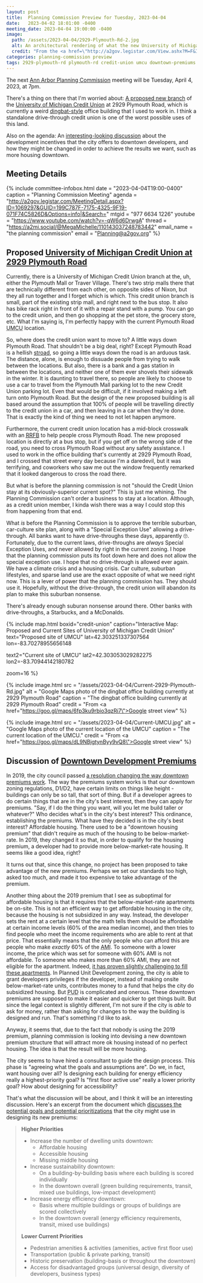 ```yaml
---
layout: post
title:  Planning Commission Preview for Tuesday, 2023-04-04
date:   2023-04-02 18:01:00 -0400
meeting_date: 2023-04-04 19:00:00 -0400
image:
  path: /assets/2023-04-04/2929-Plymouth-Rd-2.jpg
  alt: An architectural rendering of what the new University of Michigan Credit Union branch might look like, if built - a teeny tiny one-story building, with a drive-through and a bunch of parking.  Lots of cars, even in their rendering.
  credit: "From the <a href=\"http://a2gov.legistar.com/View.ashx?M=F&ID=11680941&GUID=9810C26C-FD44-46FB-BB1C-F6047C1131E6\">project's proposal documents</a>"
categories: planning-commission preview
tags: 2929-plymouth-rd plymouth-rd credit-union umcu downtown-premiums
---
```


<span class="h-event">The next <span class="p-name">[Ann Arbor Planning Commission](https://www.a2gov.org/departments/planning/development-review/Pages/CityPlanningCommission.aspx) meeting</span> will be <time class="dt-start" datetime="2023-04-04T19:00-0400">Tuesday, April 4, 2023, at 7pm</time>.</span>

There's a thing on there that I'm worried about:  [A proposed new branch](#proposed-university-of-michigan-credit-union-at-2929-plymouth-road) of the [University of Michigan Credit Union](https://umcu.org/) at 2929 Plymouth Road, which is currently a weird [dingbat-style](https://en.wikipedia.org/wiki/Dingbat_%28building%29) office building that I used to work in.  I think a standalone drive-through credit union is one of the worst possible uses of this land.

Also on the agenda:  An [interesting-looking discussion](#discussion-of-downtown-development-premiums) about the development incentives that the city offers to downtown developers, and how they might be changed in order to achieve the results we want, such as more housing downtown.

<!--more-->

## Meeting Details

{% include committee-infobox.html 
  date    = "2023-04-04T19:00-0400"
  caption = "Planning Commission Meeting"
  agenda  = "http://a2gov.legistar.com/MeetingDetail.aspx?ID=1069297&GUID=199C787F-7175-4325-9F19-071F74C5826D&Options=info|&Search="
  mtgid   = "977 6634 1226"
  youtube = "https://www.youtube.com/watch?v=-qW6d6DrwgA"
  thread  = "https://a2mi.social/@MegaMichelle/110143037248783442"
  email_name = "the planning commission"
  email   = "Planning@a2gov.org"
%}


## Proposed [University of Michigan Credit Union at 2929 Plymouth Road](http://a2gov.legistar.com/LegislationDetail.aspx?ID=6027309&GUID=E23F61D0-A17F-4065-B240-E3A3F88CCA78&Options=&Search=)

Currently, there is a University of Michigan Credit Union branch at the, uh, either the Plymouth Mall or Traver Village.  There's two strip malls there that are technically different from each other, on opposite sides of Nixon, but they all run together and I forget which is which.  This credit union branch is small, part of the existing strip mall, and right next to the bus stop.  It also has bike rack right in front of it with a repair stand with a pump.  You can go to the credit union, and then go shopping at the pet store, the grocery store, etc.  What I'm saying is, I'm perfectly happy with the current Plymouth Road <abbr title="University of Michigan Credit Union">UMCU</abbr> location.  

So, where does the credit union want to move to?  A little ways down Plymouth Road.  That shouldn't be a big deal, right?  Except Plymouth Road is a hellish [stroad](https://en.wikipedia.org/wiki/Stroad), so going a little ways down the road is an arduous task.  The distance, alone, is enough to dissuade people from trying to walk between the locations.  But also, there is a bank and a gas station in between the locations, and neither one of them ever shovels their sidewalk in the winter.  It is daunting to travel there, so people are likely to choose to use a car to travel from the Plymouth Mall parking lot to the new Credit Union parking lot.  Even that would be difficult, if it involved making a left turn onto Plymouth Road.  But the design of the new proposed building is all based around the assumption that 100% of people will be travelling directly to the credit union in a car, and then leaving in a car when they're done.  That is exactly the kind of thing we need to not let happen anymore.

Furthermore, the current credit union location has a mid-block crosswalk with an <abbr title="Rectangular Rapid Flashing Beacon">[RRFB](https://highways.dot.gov/safety/proven-safety-countermeasures/rectangular-rapid-flashing-beacons-rrfb)</abbr> to help people cross Plymouth Road.  The new proposed location is directly at a bus stop, but if you get off on the wrong side of the road, you need to cross Plymouth Road without any safety assistance.  I used to work in the office building that's currently at 2929 Plymouth Road, and I crossed that street every day because I'm a daredevil, but it was terrifying, and coworkers who saw me out the window frequently remarked that it looked dangerous to cross the road there.

But what is before the planning commission is not "should the Credit Union stay at its obviously-superior current spot?" This is just me whining.  The Planning Commission can't order a business to stay at a location.  Although, as a credit union member, I kinda wish there was a way I could stop this from happening from that end.

What _is_ before the Planning Commission is to approve the terrible suburban, car-culture site plan, along with a "Special Exception Use" allowing a drive-through.  All banks want to have drive-throughs these days, apparently 🙄.  Fortunately, due to the current laws, drive-throughs are _always_ Special Exception Uses, and never allowed by right in the current zoning.  I hope that the planning commission puts its foot down here and does not allow the special exception use.  I hope that no drive-through is allowed ever again.  We have a climate crisis and a housing crisis.  Car culture, suburban lifestyles, and sparse land use are the exact opposite of what we need right now.  This is a lever of power that the planning commission has.  They should use it.  Hopefully, without the drive-through, the credit union will abandon its plan to make this suburban nonsense.

There's already enough suburan nonsense around there.  Other banks with drive-throughs, a Starbucks, and a McDonalds.

{% include map.html boxid="credit-union" 
  caption="Interactive Map: Proposed and Current Sites of University of Michigan Credit Union" 
  text="Proposed site of UMCU" 
  lat=42.303251337307564
  lon=-83.70278955656148

  text2="Current site of UMCU"
  lat2=42.303053029282275
  lon2=-83.70944142180782
  
  zoom=16
%}

{% include image.html 
  src     = "/assets/2023-04-04/Current-2929-Plymouth-Rd.jpg"
  alt     = "Google Maps photo of the dingbat office building currently at 2929 Plymouth Road"
  caption = "The dingbat office building currently at 2929 Plymouth Road"
  credit  = "From <a href=\"https://goo.gl/maps/6fp3ku9rbio3qzRi7\">Google street view</a>"
%}

{% include image.html 
  src     = "/assets/2023-04-04/Current-UMCU.jpg"
  alt     = "Google Maps photo of the current location of the UMCU"
  caption = "The current location of the UMCU."
  credit  = "From <a href=\"https://goo.gl/maps/dL9NBjgtynByy9vQ8\">Google street view</a>"
%}


## Discussion of [Downtown Development Premiums](http://a2gov.legistar.com/LegislationDetail.aspx?ID=6114881&GUID=C4DDDE5C-FF45-4A5E-B851-0D2815506809&Options=&Search=)

In 2019, the city council passed [a resolution changing the way downtown premiums work](http://a2gov.legistar.com/LegislationDetail.aspx?ID=4147361&GUID=CF65060C-858F-4C8B-A0A7-BC2294D1E926&Options=ID%7cText%7c&Search=premium&FullText=1).  The way the premiums system works is that our downtown zoning regulations, D1/D2, have certain limits on things like height - buildings can only be so tall, that sort of thing.  But if a developer agrees to do certain things that are in the city's best interest, then they can apply for premiums.  "Say, if I do the thing you want, will you let me build taller or whatever?"  Who decides what's in the city's best interest?  This ordinance, establishing the premiums.  What have they decided is in the city's best interest?  Affordable housing.  There used to be a "downtown housing premium" that didn't require as much of the housing to be below-market-rate.  In 2019, they changed it so that, in order to qualify for the housing premium, a developer had to provide more below-market-rate housing.  It seems like a good idea, right?

It turns out that, since this change, no project has been proposed to take advantage of the new premiums.  Perhaps we set our standards too high, asked too much, and made it too expensive to take advantage of the premium.

Another thing about the 2019 premium that I see as suboptimal for affordable housing is that it requires that the below-market-rate apartments be on-site.  This is not an efficient way to get affordable housing in the city, because the housing is not subsidized in any way.  Instead, the developer sets the rent at a certain level that the math tells them should be affordable at certain income levels (60% of the area median income), and then tries to find people who meet the income requirements who are able to rent at that price.  That essentially means that the only people who can afford this are people who make _exactly_ 60% of the <abbr title="Area Median Income">AMI</abbr>.  To someone with a lower income, the price which was set for someone with 60% AMI is not affordable.  To someone who makes more than 60% AMI, they are not eligible for the apartment.  Indeed, [it has proven slightly challenging to fill these apartments](https://www.mlive.com/news/ann-arbor/2021/02/finding-people-to-fill-2-affordable-housing-units-in-ann-arbor-turns-out-to-be-a-challenge.html).  In Planned Unit Development zoning, the city is able to grant developers privileges if the developer, instead of making onsite below-market-rate units, contributes money to a fund that helps the city do subsidized housing.  But <abbr title="Planned Unit Development">PUD</abbr> is complicated and onerous.  These downtown premiums are supposed to make it easier and quicker to get things built.  But since the legal context is slightly different, I'm not sure if the city is _able_ to ask for money, rather than asking for changes to the way the building is designed and run.  That's something I'd like to ask.

Anyway, it seems that, due to the fact that nobody is using the 2019 premium, planning commission is looking into devising a new downtown premium structure that will attract more ok housing instead of no perfect housing.  The idea is that the result will be more housing.

The city seems to have hired a consultant to guide the design process.  This phase is "agreeing what the goals and assumptions are".  Do we, in fact, want housing over all?  Is designing each building for energy efficiency really a highest-priority goal?  Is "first floor active use" really a lower priority goal?  How about designing for accessibility?

That's what the discussion will be about, and I think it will be an interesting discussion.  Here's an excerpt from the document which [discusses the potential goals and potential prioritizations](http://a2gov.legistar.com/View.ashx?M=F&ID=11806915&GUID=791CF309-FA85-4B6D-BA6A-9604EB0C0F12) that the city might use in designing its new premiums:

> **Higher Priorities**
> * Increase the number of dwelling units downtown:
>   * Affordable housing
>   * Accessible housing
>   * Missing middle housing
> * Increase sustainability downtown:
>   * On a building-by-building basis where each building is scored individually
>   * In the downtown overall (green building requirements, transit, mixed use buildings, low-impact development)
> * Increase energy efficiency downtown:
>   * Basis where multiple buildings or groups of buildings are scored collectively
>   * In the downtown overall (energy efficiency requirements, transit, mixed use buildings)
>
> **Lower Current Priorities**
> * Pedestrian amenities & activities (amenities, active first floor use)
> * Transportation (public & private parking, transit)
> * Historic preservation (building-basis or throughout the downtown)
> * Access for disadvantaged groups (universal design, diversity of developers, business types)
